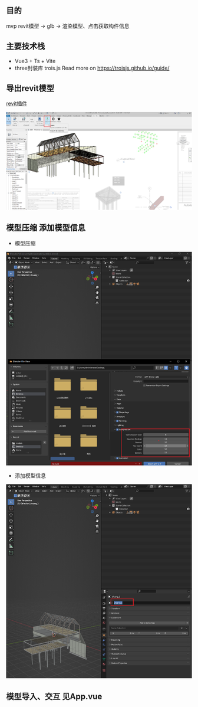 ## 目的

mvp
revit模型 -> glb -> 渲染模型、点击获取构件信息

## 主要技术栈
- Vue3 + Ts + Vite
- three封装库 trois.js Read more on https://troisjs.github.io/guide/

## 导出revit模型
[revit插件](https://prototechsolutions.com/3d-products/revit/gltf-exporter)

<img src="https://github.com/yaolinhong/revit-three.js/blob/main/src/assets/gltf_exporter.png?raw=true" />


## 模型压缩 添加模型信息
* 模型压缩
<img src="https://github.com/yaolinhong/revit-three.js/blob/main/src/assets/blender_compression.png?raw=true" />

* 添加模型信息
<img src="https://github.com/yaolinhong/revit-three.js/blob/main/src/assets/change_mesh_name.png?raw=true" />

## 模型导入、交互 见App.vue


